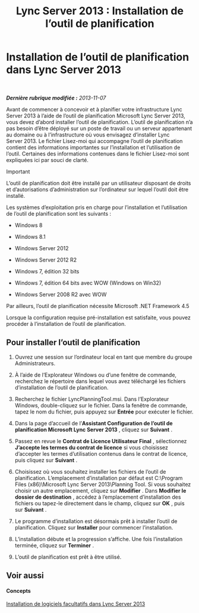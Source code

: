 ﻿---
title: 'Lync Server 2013 : Installation de l’outil de planification'
TOCTitle: Installation de l’outil de planification
ms:assetid: ebdc9e26-4b22-4b02-85b9-7462bcfe7c93
ms:mtpsurl: https://technet.microsoft.com/fr-fr/library/Gg615046(v=OCS.15)
ms:contentKeyID: 53095554
ms.date: 05/20/2016
mtps_version: v=OCS.15
ms.translationtype: HT
---

# Installation de l’outil de planification dans Lync Server 2013

 

_**Dernière rubrique modifiée :** 2013-11-07_

Avant de commencer à concevoir et à planifier votre infrastructure Lync Server 2013 à l’aide de l’outil de planification Microsoft Lync Server 2013, vous devez d’abord installer l’outil de planification. L’outil de planification n’a pas besoin d’être déployé sur un poste de travail ou un serveur appartenant au domaine ou à l’infrastructure où vous envisagez d’installer Lync Server 2013. Le fichier Lisez-moi qui accompagne l’outil de planification contient des informations importantes sur l’installation et l’utilisation de l’outil. Certaines des informations contenues dans le fichier Lisez-moi sont expliquées ici par souci de clarté.

> [!important]  
> L’outil de planification doit être installé par un utilisateur disposant de droits et d’autorisations d’administration sur l’ordinateur sur lequel l’outil doit être installé.

Les systèmes d’exploitation pris en charge pour l’installation et l’utilisation de l’outil de planification sont les suivants :

  - Windows 8

  - Windows 8.1

  - Windows Server 2012

  - Windows Server 2012 R2

  - Windows 7, édition 32 bits

  - Windows 7, édition 64 bits avec WOW (Windows on Win32)

  - Windows Server 2008 R2 avec WOW

Par ailleurs, l’outil de planification nécessite Microsoft .NET Framework 4.5

Lorsque la configuration requise pré-installation est satisfaite, vous pouvez procéder à l’installation de l’outil de planification.

## Pour installer l’outil de planification

1.  Ouvrez une session sur l’ordinateur local en tant que membre du groupe Administrateurs.

2.  À l’aide de l’Explorateur Windows ou d’une fenêtre de commande, recherchez le répertoire dans lequel vous avez téléchargé les fichiers d’installation de l’outil de planification.

3.  Recherchez le fichier LyncPlanningTool.msi. Dans l’Explorateur Windows, double-cliquez sur le fichier. Dans la fenêtre de commande, tapez le nom du fichier, puis appuyez sur **Entrée** pour exécuter le fichier.

4.  Dans la page d’accueil de l’**Assistant Configuration de l’outil de planification Microsoft Lync Server 2013** , cliquez sur **Suivant** .

5.  Passez en revue le **Contrat de Licence Utilisateur Final** , sélectionnez **J’accepte les termes du contrat de licence** si vous choisissez d’accepter les termes d’utilisation contenus dans le contrat de licence, puis cliquez sur **Suivant** .

6.  Choisissez où vous souhaitez installer les fichiers de l’outil de planification. L’emplacement d’installation par défaut est C:\\Program Files (x86)\\Microsoft Lync Server 2013\\Planning Tool. Si vous souhaitez choisir un autre emplacement, cliquez sur **Modifier** . Dans **Modifier le dossier de destination** , accédez à l’emplacement d’installation des fichiers ou tapez-le directement dans le champ, cliquez sur **OK** , puis sur **Suivant** .

7.  Le programme d’installation est désormais prêt à installer l’outil de planification. Cliquez sur **Installer** pour commencer l’installation.

8.  L’installation débute et la progression s’affiche. Une fois l’installation terminée, cliquez sur **Terminer** .

9.  L’outil de planification est prêt à être utilisé.

## Voir aussi

#### Concepts

[Installation de logiciels facultatifs dans Lync Server 2013](lync-server-2013-installing-optional-software.md)

